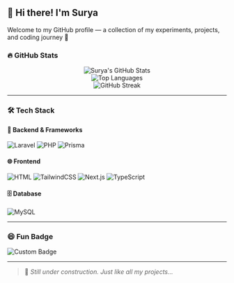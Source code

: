 ## 👋 Hi there! I'm Surya

Welcome to my GitHub profile — a collection of my experiments, projects, and coding journey 🚀

### 🔥 GitHub Stats

<p align="center">
  <img src="https://github-readme-stats.vercel.app/api?username=surya54p&theme=default&show_icons=true&hide_border=true&count_private=true" alt="Surya's GitHub Stats" />
  <br />
  <img src="https://github-readme-stats.vercel.app/api/top-langs/?username=surya54p&theme=default&layout=compact&hide_border=true" alt="Top Languages" />
  <br />
  <img src="https://streak-stats.demolab.com?user=surya54p&theme=default&hide_border=true" alt="GitHub Streak" />
</p>

---

### 🛠️ Tech Stack

#### 🧠 Backend & Frameworks
![Laravel](https://img.shields.io/badge/Laravel-red?logo=laravel&logoColor=white)
![PHP](https://img.shields.io/badge/PHP-blue?logo=php&logoColor=white)
![Prisma](https://img.shields.io/badge/ORM-Prisma-2D3748?logo=prisma&logoColor=white)

#### 🌐 Frontend
![HTML](https://img.shields.io/badge/HTML-orange?logo=html5&logoColor=white)
![TailwindCSS](https://img.shields.io/badge/TailwindCSS-38B2AC?logo=tailwindcss&logoColor=white)
![Next.js](https://img.shields.io/badge/Next.js-black?logo=next.js)
![TypeScript](https://img.shields.io/badge/TypeScript-3178C6?logo=typescript)

#### 🗄️ Database
![MySQL](https://img.shields.io/badge/MySQL-4479A1?logo=mysql&logoColor=white)

---

### 😄 Fun Badge 

![Custom Badge](https://img.shields.io/badge/Surya-ganteng-%23FF5733)

---

> 🚧 *Still under construction. Just like all my projects...* 

